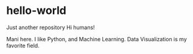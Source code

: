 # hello-world
Just another repository
Hi humans!

Mani here. I like Python, and Machine Learning. Data Visualization is my favorite field.

